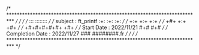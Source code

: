 /* ************************************************************************** */
/*                                                                            */
/*                                                        :::      ::::::::   */
/*   subject : ft_printf                                :+:      :+:    :+:   */
/*                                                    +:+ +:+         +:+     */
/*                                                  +#+  +:+       +#+        */
/*                                                +#+#+#+#+#+   +#+           */
/*   Start      Date : 2022/11/21                      #+#    #+#             */
/*   Completion Date : 2022/11/27                     ###   ########.fr       */
/*                                                                            */
/* ************************************************************************** */

